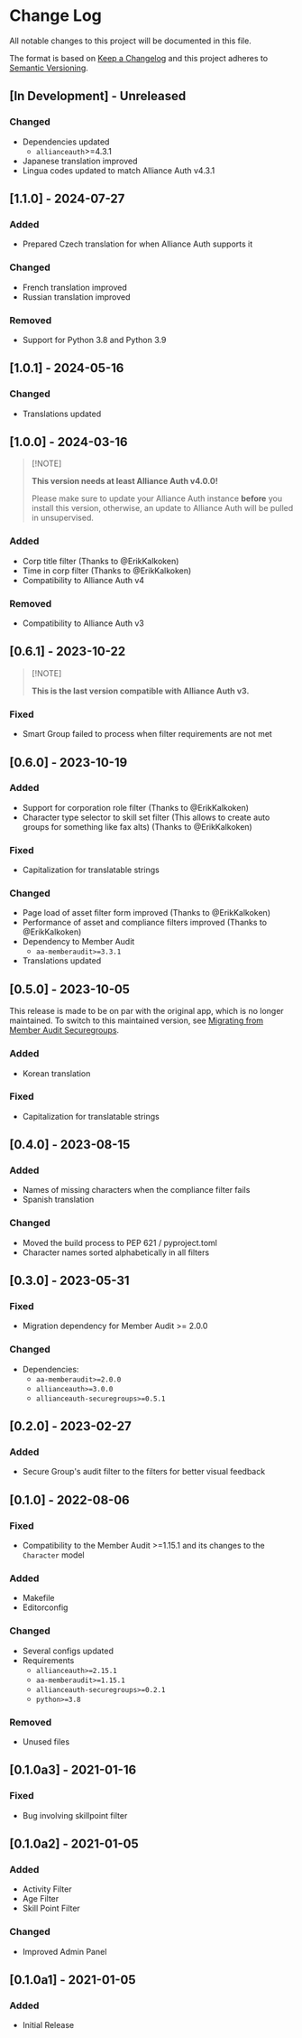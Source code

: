 # Change Log

All notable changes to this project will be documented in this file.

The format is based on [Keep a Changelog](http://keepachangelog.com/)
and this project adheres to [Semantic Versioning](http://semver.org/).

<!--
GitHub MD Syntax:
https://docs.github.com/en/get-started/writing-on-github/getting-started-with-writing-and-formatting-on-github/basic-writing-and-formatting-syntax

Highlighting:
https://docs.github.com/assets/cb-41128/mw-1440/images/help/writing/alerts-rendered.webp

> [!NOTE]
> Highlights information that users should take into account, even when skimming.

> [!IMPORTANT]
> Crucial information necessary for users to succeed.

> [!WARNING]
> Critical content demanding immediate user attention due to potential risks.
-->

## \[In Development\] - Unreleased

<!--
Section Order:

### Added
### Fixed
### Changed
### Deprecated
### Removed
### Security
-->

### Changed

- Dependencies updated
  - `allianceauth`>=4.3.1
- Japanese translation improved
- Lingua codes updated to match Alliance Auth v4.3.1

## \[1.1.0\] - 2024-07-27

### Added

- Prepared Czech translation for when Alliance Auth supports it

### Changed

- French translation improved
- Russian translation improved

### Removed

- Support for Python 3.8 and Python 3.9

## \[1.0.1\] - 2024-05-16

### Changed

- Translations updated

## \[1.0.0\] - 2024-03-16

> \[!NOTE\]
>
> **This version needs at least Alliance Auth v4.0.0!**
>
> Please make sure to update your Alliance Auth instance **before**
> you install this version, otherwise, an update to Alliance Auth will
> be pulled in unsupervised.

### Added

- Corp title filter (Thanks to @ErikKalkoken)
- Time in corp filter (Thanks to @ErikKalkoken)
- Compatibility to Alliance Auth v4

### Removed

- Compatibility to Alliance Auth v3

## \[0.6.1\] - 2023-10-22

> \[!NOTE\]
>
> **This is the last version compatible with Alliance Auth v3.**

### Fixed

- Smart Group failed to process when filter requirements are not met

## \[0.6.0\] - 2023-10-19

### Added

- Support for corporation role filter (Thanks to @ErikKalkoken)
- Character type selector to skill set filter (This allows to create auto groups for
  something like fax alts) (Thanks to @ErikKalkoken)

### Fixed

- Capitalization for translatable strings

### Changed

- Page load of asset filter form improved (Thanks to @ErikKalkoken)
- Performance of asset and compliance filters improved (Thanks to @ErikKalkoken)
- Dependency to Member Audit
  - `aa-memberaudit>=3.3.1`
- Translations updated

## \[0.5.0\] - 2023-10-05

This release is made to be on par with the original app, which is no longer
maintained. To switch to this maintained version, see [Migrating from Member Audit Securegroups](https://github.com/ppfeufer/aa-ma-securegroups#step-05-migrating-from-member-audit-securegroups).

### Added

- Korean translation

### Fixed

- Capitalization for translatable strings

## \[0.4.0\] - 2023-08-15

### Added

- Names of missing characters when the compliance filter fails
- Spanish translation

### Changed

- Moved the build process to PEP 621 / pyproject.toml
- Character names sorted alphabetically in all filters

## \[0.3.0\] - 2023-05-31

### Fixed

- Migration dependency for Member Audit >= 2.0.0

### Changed

- Dependencies:
  - `aa-memberaudit>=2.0.0`
  - `allianceauth>=3.0.0`
  - `allianceauth-securegroups>=0.5.1`

## \[0.2.0\] - 2023-02-27

### Added

- Secure Group's audit filter to the filters for better visual feedback

## \[0.1.0\] - 2022-08-06

### Fixed

- Compatibility to the Member Audit >=1.15.1 and its changes to the `Character` model

### Added

- Makefile
- Editorconfig

### Changed

- Several configs updated
- Requirements
  - `allianceauth>=2.15.1`
  - `aa-memberaudit>=1.15.1`
  - `allianceauth-securegroups>=0.2.1`
  - `python>=3.8`

### Removed

- Unused files

## \[0.1.0a3\] - 2021-01-16

### Fixed

- Bug involving skillpoint filter

## \[0.1.0a2\] - 2021-01-05

### Added

- Activity Filter
- Age Filter
- Skill Point Filter

### Changed

- Improved Admin Panel

## \[0.1.0a1\] - 2021-01-05

### Added

- Initial Release
